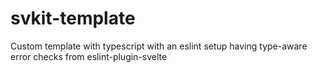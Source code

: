 # svkit-template

Custom template with typescript with an eslint setup having type-aware error checks from eslint-plugin-svelte
